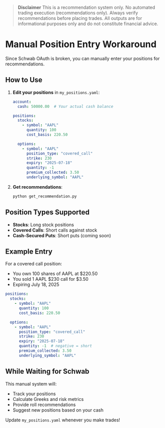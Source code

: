 > **Disclaimer**
> This is a recommendation system only. No automated trading execution (recommendations only). Always verify recommendations before placing trades. All outputs are for informational purposes only and do not constitute financial advice.

# Manual Position Entry Workaround

Since Schwab OAuth is broken, you can manually enter your positions for recommendations.

## How to Use

1. **Edit your positions** in `my_positions.yaml`:
   ```yaml
   account:
     cash: 50000.00  # Your actual cash balance

   positions:
     stocks:
       - symbol: "AAPL"
         quantity: 100
         cost_basis: 220.50

     options:
       - symbol: "AAPL"
         position_type: "covered_call"
         strike: 230
         expiry: "2025-07-18"
         quantity: -1
         premium_collected: 3.50
         underlying_symbol: "AAPL"
   ```

2. **Get recommendations**:
   ```bash
   python get_recommendation.py
   ```

## Position Types Supported

- **Stocks**: Long stock positions
- **Covered Calls**: Short calls against stock
- **Cash-Secured Puts**: Short puts (coming soon)

## Example Entry

For a covered call position:
- You own 100 shares of AAPL at $220.50
- You sold 1 AAPL $230 call for $3.50
- Expiring July 18, 2025

```yaml
positions:
  stocks:
    - symbol: "AAPL"
      quantity: 100
      cost_basis: 220.50

  options:
    - symbol: "AAPL"
      position_type: "covered_call"
      strike: 230
      expiry: "2025-07-18"
      quantity: -1  # negative = short
      premium_collected: 3.50
      underlying_symbol: "AAPL"
```

## While Waiting for Schwab

This manual system will:
- Track your positions
- Calculate Greeks and risk metrics
- Provide roll recommendations
- Suggest new positions based on your cash

Update `my_positions.yaml` whenever you make trades!

